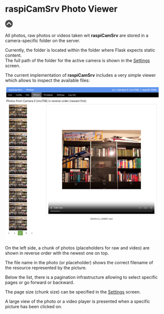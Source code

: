 # raspiCamSrv Photo Viewer

[![Up](img/goup.gif)](./UserGuide.md)

All photos, raw photos or videos taken wit **raspiCamSrv** are stored in a camera-specific folder on the server.

Currently, the folder is located within the folder where Flask expects static content.   
The full path of the folder for the active camera is shown in the [Settings](./Settings.md) screen.

The current implementation of **raspiCamSrv** includes a very simple viewer which allows to inspect the available files:

![Photos](img/Photos.jpg)

On the left side, a chunk of photos (placeholders for raw and video) are shown in reverse order with the newest one on top.

The file name in the photo (or placeholder) shows the correct filename of the resource represented by the picture.

Below the list, there is a pagination infrastructure allowing to select specific pages or go forward or backward.

The page size (chunk size) can be specified in the [Settings](./Settings.md) screen.

A large view of the photo or a video player is presented when a specific picture has been clicked on.